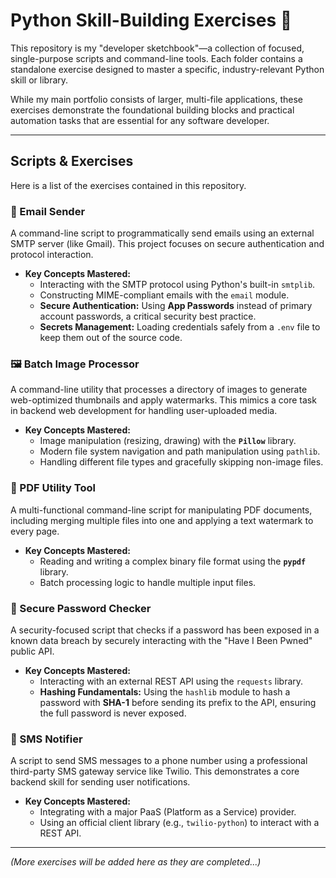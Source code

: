 # Python Skill-Building Exercises 🐍

This repository is my "developer sketchbook"—a collection of focused, single-purpose scripts and command-line tools. Each folder contains a standalone exercise designed to master a specific, industry-relevant Python skill or library.

While my main portfolio consists of larger, multi-file applications, these exercises demonstrate the foundational building blocks and practical automation tasks that are essential for any software developer.

---

## Scripts & Exercises

Here is a list of the exercises contained in this repository.

### 📧 Email Sender
A command-line script to programmatically send emails using an external SMTP server (like Gmail). This project focuses on secure authentication and protocol interaction.

* **Key Concepts Mastered:**
    * Interacting with the SMTP protocol using Python's built-in `smtplib`.
    * Constructing MIME-compliant emails with the `email` module.
    * **Secure Authentication:** Using **App Passwords** instead of primary account passwords, a critical security best practice.
    * **Secrets Management:** Loading credentials safely from a `.env` file to keep them out of the source code.

### 🖼️ Batch Image Processor
A command-line utility that processes a directory of images to generate web-optimized thumbnails and apply watermarks. This mimics a core task in backend web development for handling user-uploaded media.

* **Key Concepts Mastered:**
    * Image manipulation (resizing, drawing) with the **`Pillow`** library.
    * Modern file system navigation and path manipulation using `pathlib`.
    * Handling different file types and gracefully skipping non-image files.

### 📄 PDF Utility Tool
A multi-functional command-line script for manipulating PDF documents, including merging multiple files into one and applying a text watermark to every page.

* **Key Concepts Mastered:**
    * Reading and writing a complex binary file format using the **`pypdf`** library.
    * Batch processing logic to handle multiple input files.

### 🔐 Secure Password Checker
A security-focused script that checks if a password has been exposed in a known data breach by securely interacting with the "Have I Been Pwned" public API.

* **Key Concepts Mastered:**
    * Interacting with an external REST API using the `requests` library.
    * **Hashing Fundamentals:** Using the `hashlib` module to hash a password with **SHA-1** before sending its prefix to the API, ensuring the full password is never exposed.

### 📱 SMS Notifier
A script to send SMS messages to a phone number using a professional third-party SMS gateway service like Twilio. This demonstrates a core backend skill for sending user notifications.

* **Key Concepts Mastered:**
    * Integrating with a major PaaS (Platform as a Service) provider.
    * Using an official client library (e.g., `twilio-python`) to interact with a REST API.

---
*(More exercises will be added here as they are completed...)*